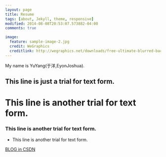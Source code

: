 ```yaml
---
layout: page
title: Resume
tags: [about, Jekyll, theme, responsive]
modified: 2014-08-08T20:53:07.573882-04:00
comments: true

image:
  feature: sample-image-2.jpg
  credit: WeGraphics
  creditlink: http://wegraphics.net/downloads/free-ultimate-blurred-background-pack/
---
```


My name is YuYang(于洋,EyonJoshua).

## This line is just a trial for text form.
# This line is another trial for text form.
### This line is another trial for text form.
* This line is another trial for text form.

<a markdown="0" href="//blog.csdn.net/hns20070" class="btn">BLOG in CSDN</a>
